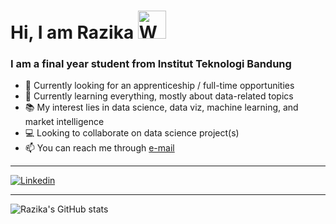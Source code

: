 <h1 align="left">Hi, I am Razika <img src="https://raw.githubusercontent.com/nixin72/nixin72/master/wave.gif"  alt="Waving hand animated gif"height="45" width="45" /> </h1>

### I am a final year student from Institut Teknologi Bandung 
- 💼 Currently looking for an apprenticeship / full-time opportunities
- 🌱 Currently learning everything, mostly about data-related topics
- 📚 My interest lies in data science, data viz, machine learning, and market intelligence
- 💻 Looking to collaborate on data science project(s)
- 📫 You can reach me through [e-mail](mailto:razikaalmira@gmail.com)

---

[![Linkedin](https://img.shields.io/badge/Linkedin-0077B5?style=for-the-badge&logo=linkedin&logoColor=white)](https://www.linkedin.com/in/razikaalmira/)

---

<img align="center" alt="Razika's GitHub stats" src="https://github-readme-stats.vercel.app/api?username=razikaalmira&count_private=true&show_icons=true&theme=radical" />

